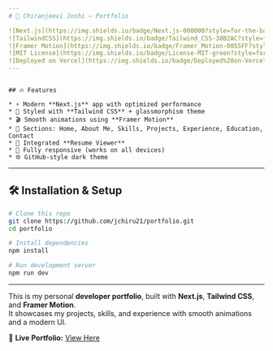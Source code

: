 ```yaml
---
# 🚀 Chiranjeevi Joshi — Portfolio

![Next.js](https://img.shields.io/badge/Next.js-000000?style=for-the-badge&logo=next.js&logoColor=white)
![TailwindCSS](https://img.shields.io/badge/Tailwind_CSS-38B2AC?style=for-the-badge&logo=tailwind-css&logoColor=white)
![Framer Motion](https://img.shields.io/badge/Framer_Motion-0055FF?style=for-the-badge&logo=framer&logoColor=white)
![MIT License](https://img.shields.io/badge/License-MIT-green?style=for-the-badge)
![Deployed on Vercel](https://img.shields.io/badge/Deployed%20on-Vercel-000000?style=for-the-badge&logo=vercel&logoColor=white)
---
```


````

## 🔥 Features

* ⚡ Modern **Next.js** app with optimized performance  
* 🎨 Styled with **Tailwind CSS** + glassmorphism theme  
* 🎬 Smooth animations using **Framer Motion**  
* 📜 Sections: Home, About Me, Skills, Projects, Experience, Education, Contact  
* 📄 Integrated **Resume Viewer**  
* 📱 Fully responsive (works on all devices)  
* 🌐 GitHub-style dark theme  

````
---
## 🛠️ Installation & Setup

```bash
# Clone this repo
git clone https://github.com/jchiru21/portfolio.git
cd portfolio

# Install dependencies
npm install

# Run development server
npm run dev
````
---

This is my personal **developer portfolio**, built with **Next.js**, **Tailwind CSS**, and **Framer Motion**.  
It showcases my projects, skills, and experience with smooth animations and a modern UI.

🔗 **Live Portfolio:** [View Here](https://portfolio-git-main-jchiru21s-projects.vercel.app?_vercel_share=sD0dmYYzolY9SRx7gMeXZnoxgdmRdowu)




